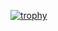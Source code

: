 [![trophy](https://github-profile-trophy.vercel.app/?username=daniel)](https://github.com/ryo-ma/github-profile-trophy)
